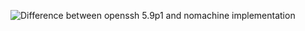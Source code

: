 ![Difference between openssh 5.9p1 and nomachine implementation ](images/5_9p1_openssh_vs_win32_diff.png)